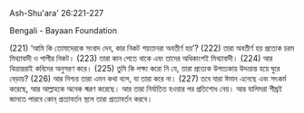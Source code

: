 Ash-Shu'ara' 26:221-227

Bengali - Bayaan Foundation

(221) ‘আমি কি তোমাদেরকে সংবাদ দেব, কার নিকট শয়তানরা অবতীর্ণ হয়’?
(222) তারা অবতীর্ণ হয় প্রত্যেক চরম মিথ্যাবাদী ও পাপীর নিকট।
(223) তারা কান পেতে থাকে এবং তাদের অধিকাংশই মিথ্যাবাদী।
(224) আর বিভ্রান্তরাই কবিদের অনুসরণ করে।
(225) তুমি কি লক্ষ্য করো নি যে, তারা প্রত্যেক উপত্যকায় উদভ্রান্ত হয়ে ঘুরে বেড়ায়?
(226) আর নিশ্চয় তারা এমন কথা বলে, যা তারা করে না।
(227) তবে যারা ঈমান এনেছে এবং সৎকর্ম করেছে, আর আল্লাহকে অনেক স্মরণ করেছে। আর তারা নির্যাতিত হওয়ার পর প্রতিশোধ নেয়। আর যালিমরা শীঘ্রই জানতে পারবে কোন্ প্রত্যাবর্তন স্থলে তারা প্রত্যাবর্তন করবে।

